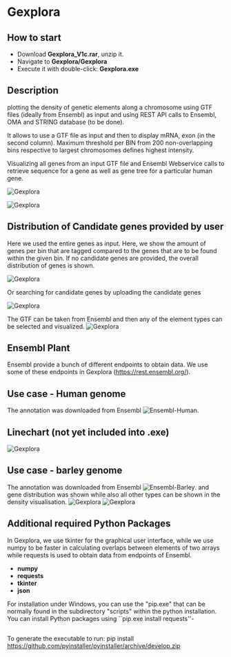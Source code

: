 # Gexplora

## How to start

* Download **Gexplora_V1c.rar**, unzip it.
* Navigate to **Gexplora/Gexplora**
* Execute it with double-click: **Gexplora.exe**

## Description

plotting the density of genetic elements along a chromosome using GTF files (ideally from Ensembl) as input
and using REST API calls to Ensembl, OMA and STRING database (to be done).

It allows to use a GTF file as input and then to display mRNA, exon (in the second
column). Maximum threshold per BIN from 200 non-overlapping bins respective
to largest chromosomes defines highest intensity.

Visualizing all genes from an input GTF file and Ensembl Webservice calls to retrieve sequence for a
gene as well as gene tree for a particular human gene.

![Gexplora](https://github.com/nthomasCUBE/Gexplora/blob/master/pix/Gexplora_Barley_V1d.png)

![Gexplora](https://github.com/nthomasCUBE/Gexplora/blob/master/pix/fig1A.png)

## Distribution of Candidate genes provided by user

Here we used the entire genes as input. Here, we show the amount of genes per bin that are tagged
compared to the genes that are to be found within the given bin. If no candidate genes are provided, the
overall distribution of genes is shown.

![Gexplora](https://github.com/nthomasCUBE/Gexplora/blob/master/pix/Gexplora_tagged_genes.png)

Or searching for candidate genes by uploading the candidate genes

![Gexplora](https://github.com/nthomasCUBE/Gexplora/blob/master/pix/fig1B.png)

The GTF can be taken from Ensembl and then any of the element types can be selected and visualized.
![Gexplora](https://github.com/nthomasCUBE/Gexplora/blob/master/pix/fig1C.png)

## Ensembl Plant

Ensembl provide a bunch of different endpoints to obtain data. We use some of these endpoints 
in Gexplora (https://rest.ensembl.org/).

## Use case - Human genome

The annotation was downloaded from Ensembl ![Ensembl-Human](ftp://ftp.ensembl.org/pub/release-99/gff3/homo_sapiens/Homo_sapiens.GRCh38.99.chr.gff3.gz).

## Linechart (not yet included into .exe)

![Gexplora](https://github.com/nthomasCUBE/Gexplora/blob/master/pix/Gexplora_Linechart.png)

## Use case - barley genome

The annotation was downloaded from Ensembl ![Ensembl-Barley](ftp://ftp.ensemblgenomes.org/pub/plants/release-46/gff3/hordeum_vulgare).
and gene distribution was shown while also all other types can be shown in the density visualisation.
![Gexplora](https://github.com/nthomasCUBE/Gexplora/blob/master/pix/Gexplora_Barley.png)
![Gexplora](https://github.com/nthomasCUBE/Gexplora/blob/master/pix/Gexplora_Barley_Details.png)


## Additional required Python Packages

In Gexplora, we use tkinter for the graphical user interface, while
we use numpy to be faster in calculating overlaps between elements of two arrays while
requests is used to obtain data from endpoints of Ensembl.

- **numpy**
- **requests**
- **tkinter**
- **json**

For installation under Windows, you can use the "pip.exe" that can be normally
found in the subdirectory "scripts" within the python installation.
You can install Python packages using ``pip.exe install requests''-


##

To generate the executable to run:
pip install https://github.com/pyinstaller/pyinstaller/archive/develop.zip





